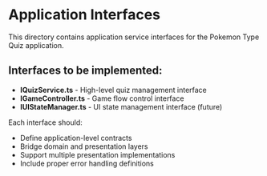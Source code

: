 # Application Interfaces

This directory contains application service interfaces for the Pokemon Type Quiz application.

## Interfaces to be implemented:

- **IQuizService.ts** - High-level quiz management interface
- **IGameController.ts** - Game flow control interface
- **IUIStateManager.ts** - UI state management interface (future)

Each interface should:
- Define application-level contracts
- Bridge domain and presentation layers
- Support multiple presentation implementations
- Include proper error handling definitions